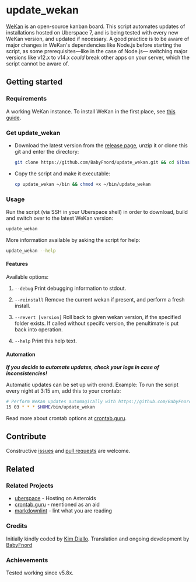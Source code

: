 # update_wekan

[WeKan](https://wekan.github.io) is an open-source kanban board. This script automates updates of installations hosted on Uberspace 7, and is being tested with every new WeKan version, and updated if necessary. A good practice is to be aware of major changes in WeKan's dependencies like Node.js before starting the script, as some prerequisites—like in the case of Node.js— switching major versions like v12.x to v14.x _could_ break other apps on your server, which the script cannot be aware of.

## Getting started

### Requirements

A working WeKan instance. To install WeKan in the first place, see [this guide](https://lab.uberspace.de/guide_wekan.html).

### Get update_wekan

* Download the latest version from the [release page](https://github.com/BabyFnord/update_wekan/releases), unzip it or clone this git and enter the directory:
  ```bash
  git clone https://github.com/BabyFnord/update_wekan.git && cd $(basename $_ .git)
  ```

* Copy the script and make it executable:
  ```bash
  cp update_wekan ~/bin && chmod +x ~/bin/update_wekan
  ```

### Usage

Run the script (via SSH in your Uberspace shell) in order to download, build and switch over to the latest WeKan version:
```bash
update_wekan
```

More information available by asking the script for help:
```bash
update_wekan --help
```

#### Features

Available options:
1. `--debug`
Print debugging information to stdout.

1. `--reinstall`
Remove the current wekan if present, and perform a fresh install.

1. `--revert [version]`
Roll back to given wekan version, if the specified folder exists.
If called without specifc version, the penultimate is put back into operation.

1. `--help`
Print this help text.

#### Automation

***If you decide to automate updates, check your logs in case of inconsistencies!***

Automatic updates can be set up with crond. Example: To run the script every night at 3:15 am, add this to your crontab:
```bash
# Perform WeKan updates automagically with https://github.com/BabyFnord/update_wekan
15 03 * * * $HOME/bin/update_wekan
```

Read more about crontab options at [crontab.guru](https://crontab.guru/).

## Contribute

Constructive [issues](https://github.com/BabyFnord/uberspace-update_wekan/issues) and [pull requests](https://github.com/BabyFnord/uberspace-update_wekan/pulls) are welcome.

## Related

### Related Projects

* [uberspace](https://uberspace.de) - Hosting on Asteroids
* [crontab.guru](https://crontab.guru/) - mentioned as an aid
* [markdownlint](https://github.com/markdownlint/markdownlint) - lint what you are reading

### Credits

Initially kindly coded by [Kim Diallo](https://diallo.kim).
Translation and ongoing development by [BabyFnord](https://github.com/BabyFnord)

### Achievements

Tested working since v5.8x. 
